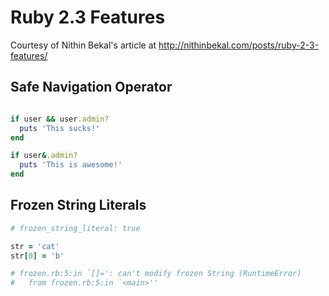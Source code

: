 # Ruby 2.3 Features

Courtesy of Nithin Bekal's article at http://nithinbekal.com/posts/ruby-2-3-features/

## Safe Navigation Operator
```ruby
```

```ruby
if user && user.admin?
  puts 'This sucks!'
end
```

```ruby
if user&.admin?
  puts 'This is awesome!'
end
```

## Frozen String Literals
```ruby
# frozen_string_literal: true

str = 'cat'
str[0] = 'b'

# frozen.rb:5:in `[]=': can't modify frozen String (RuntimeError)
#   from frozen.rb:5:in `<main>''
```
